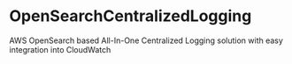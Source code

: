 # OpenSearchCentralizedLogging
AWS OpenSearch based All-In-One Centralized Logging solution with easy integration into CloudWatch
